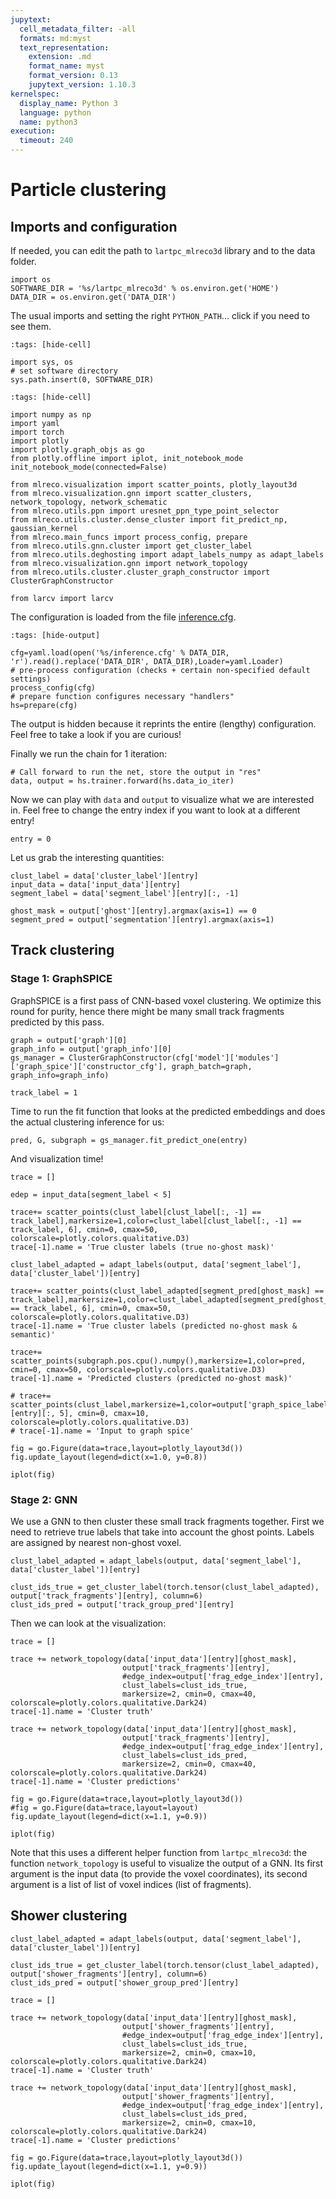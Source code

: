 ```yaml
---
jupytext:
  cell_metadata_filter: -all
  formats: md:myst
  text_representation:
    extension: .md
    format_name: myst
    format_version: 0.13
    jupytext_version: 1.10.3
kernelspec:
  display_name: Python 3
  language: python
  name: python3
execution:
  timeout: 240
---
```


# Particle clustering

## Imports and configuration
If needed, you can edit the path to `lartpc_mlreco3d` library and to the data folder.
```{code-cell}
import os
SOFTWARE_DIR = '%s/lartpc_mlreco3d' % os.environ.get('HOME')
DATA_DIR = os.environ.get('DATA_DIR')
```

The usual imports and setting the right `PYTHON_PATH`...  click if you need to see them.
```{code-cell}
:tags: [hide-cell]

import sys, os
# set software directory
sys.path.insert(0, SOFTWARE_DIR)
```

```{code-cell}
:tags: [hide-cell]

import numpy as np
import yaml
import torch
import plotly
import plotly.graph_objs as go
from plotly.offline import iplot, init_notebook_mode
init_notebook_mode(connected=False)

from mlreco.visualization import scatter_points, plotly_layout3d
from mlreco.visualization.gnn import scatter_clusters, network_topology, network_schematic
from mlreco.utils.ppn import uresnet_ppn_type_point_selector
from mlreco.utils.cluster.dense_cluster import fit_predict_np, gaussian_kernel
from mlreco.main_funcs import process_config, prepare
from mlreco.utils.gnn.cluster import get_cluster_label
from mlreco.utils.deghosting import adapt_labels_numpy as adapt_labels
from mlreco.visualization.gnn import network_topology
from mlreco.utils.cluster.cluster_graph_constructor import ClusterGraphConstructor

from larcv import larcv
```

The configuration is loaded from the file [inference.cfg](../data/inference.cfg).
```{code-cell}
:tags: [hide-output]

cfg=yaml.load(open('%s/inference.cfg' % DATA_DIR, 'r').read().replace('DATA_DIR', DATA_DIR),Loader=yaml.Loader)
# pre-process configuration (checks + certain non-specified default settings)
process_config(cfg)
# prepare function configures necessary "handlers"
hs=prepare(cfg)
```

The output is hidden because it reprints the entire (lengthy) configuration. Feel
free to take a look if you are curious!

Finally we run the chain for 1 iteration:
```{code-cell}
# Call forward to run the net, store the output in "res"
data, output = hs.trainer.forward(hs.data_io_iter)
```
Now we can play with `data` and `output` to visualize what we are interested in. Feel free to change the
entry index if you want to look at a different entry!
```{code-cell}
entry = 0
```
Let us grab the interesting quantities:
```{code-cell}
clust_label = data['cluster_label'][entry]
input_data = data['input_data'][entry]
segment_label = data['segment_label'][entry][:, -1]

ghost_mask = output['ghost'][entry].argmax(axis=1) == 0
segment_pred = output['segmentation'][entry].argmax(axis=1)
```


## Track clustering

### Stage 1: GraphSPICE
GraphSPICE is a first pass of CNN-based voxel clustering. We optimize this round for purity, hence there might be many small track fragments predicted by this pass.
```{code-cell}
graph = output['graph'][0]
graph_info = output['graph_info'][0]
gs_manager = ClusterGraphConstructor(cfg['model']['modules']['graph_spice']['constructor_cfg'], graph_batch=graph, graph_info=graph_info)

track_label = 1
```

Time to run the fit function that looks at the predicted embeddings and
does the actual clustering inference for us:
```{code-cell}
pred, G, subgraph = gs_manager.fit_predict_one(entry)
```

And visualization time!

```{code-cell}
trace = []

edep = input_data[segment_label < 5]

trace+= scatter_points(clust_label[clust_label[:, -1] == track_label],markersize=1,color=clust_label[clust_label[:, -1] == track_label, 6], cmin=0, cmax=50, colorscale=plotly.colors.qualitative.D3)
trace[-1].name = 'True cluster labels (true no-ghost mask)'

clust_label_adapted = adapt_labels(output, data['segment_label'], data['cluster_label'])[entry]

trace+= scatter_points(clust_label_adapted[segment_pred[ghost_mask] == track_label],markersize=1,color=clust_label_adapted[segment_pred[ghost_mask] == track_label, 6], cmin=0, cmax=50, colorscale=plotly.colors.qualitative.D3)
trace[-1].name = 'True cluster labels (predicted no-ghost mask & semantic)'

trace+= scatter_points(subgraph.pos.cpu().numpy(),markersize=1,color=pred, cmin=0, cmax=50, colorscale=plotly.colors.qualitative.D3)
trace[-1].name = 'Predicted clusters (predicted no-ghost mask)'

# trace+= scatter_points(clust_label,markersize=1,color=output['graph_spice_label'][entry][:, 5], cmin=0, cmax=10, colorscale=plotly.colors.qualitative.D3)
# trace[-1].name = 'Input to graph spice'

fig = go.Figure(data=trace,layout=plotly_layout3d())
fig.update_layout(legend=dict(x=1.0, y=0.8))

iplot(fig)
```

### Stage 2: GNN
We use a GNN to then cluster these small track fragments together.
First we need to retrieve true labels that take into account the
ghost points. Labels are assigned by nearest non-ghost voxel.

```{code-cell}
clust_label_adapted = adapt_labels(output, data['segment_label'], data['cluster_label'])[entry]

clust_ids_true = get_cluster_label(torch.tensor(clust_label_adapted), output['track_fragments'][entry], column=6)
clust_ids_pred = output['track_group_pred'][entry]
```

Then we can look at the visualization:
```{code-cell}
trace = []

trace += network_topology(data['input_data'][entry][ghost_mask],
                         output['track_fragments'][entry],
                         #edge_index=output['frag_edge_index'][entry],
                         clust_labels=clust_ids_true,
                         markersize=2, cmin=0, cmax=40, colorscale=plotly.colors.qualitative.Dark24)
trace[-1].name = 'Cluster truth'

trace += network_topology(data['input_data'][entry][ghost_mask],
                         output['track_fragments'][entry],
                         #edge_index=output['frag_edge_index'][entry],
                         clust_labels=clust_ids_pred,
                         markersize=2, cmin=0, cmax=40, colorscale=plotly.colors.qualitative.Dark24)
trace[-1].name = 'Cluster predictions'

fig = go.Figure(data=trace,layout=plotly_layout3d())
#fig = go.Figure(data=trace,layout=layout)
fig.update_layout(legend=dict(x=1.1, y=0.9))

iplot(fig)
```

Note that this uses a different helper function from `lartpc_mlreco3d`: the function
`network_topology` is useful to visualize the output of a GNN. Its first argument is
the input data (to provide the voxel coordinates), its second argument is a list of
list of voxel indices (list of fragments).

## Shower clustering

```{code-cell}
clust_label_adapted = adapt_labels(output, data['segment_label'], data['cluster_label'])[entry]

clust_ids_true = get_cluster_label(torch.tensor(clust_label_adapted), output['shower_fragments'][entry], column=6)
clust_ids_pred = output['shower_group_pred'][entry]
```

```{code-cell}
trace = []

trace += network_topology(data['input_data'][entry][ghost_mask],
                         output['shower_fragments'][entry],
                         #edge_index=output['frag_edge_index'][entry],
                         clust_labels=clust_ids_true,
                         markersize=2, cmin=0, cmax=10, colorscale=plotly.colors.qualitative.Dark24)
trace[-1].name = 'Cluster truth'

trace += network_topology(data['input_data'][entry][ghost_mask],
                         output['shower_fragments'][entry],
                         #edge_index=output['frag_edge_index'][entry],
                         clust_labels=clust_ids_pred,
                         markersize=2, cmin=0, cmax=10, colorscale=plotly.colors.qualitative.Dark24)
trace[-1].name = 'Cluster predictions'

fig = go.Figure(data=trace,layout=plotly_layout3d())
fig.update_layout(legend=dict(x=1.1, y=0.9))

iplot(fig)
```
